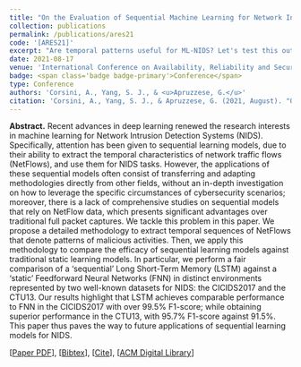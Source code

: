 ```yaml
---
title: "On the Evaluation of Sequential Machine Learning for Network Intrusion Detection"
collection: publications
permalink: /publications/ares21
code: '[ARES21]'
excerpt: "Are temporal patterns useful for ML-NIDS? Let's test this out with a fair comparison between LSTM and traditional FNN."
date: 2021-08-17
venue: 'International Conference on Availability, Reliability and Security'
badge: <span class='badge badge-primary'>Conference</span>
type: Conference
authors: 'Corsini, A., Yang, S. J., & <u>Apruzzese, G.</u>'
citation: 'Corsini, A., Yang, S. J., & Apruzzese, G. (2021, August). "On the Evaluation of Sequential Machine Learning for Network Intrusion Detection." In <i>The 16th International Conference on Availability, Reliability and Security (ARES)</i> (pp. 1-10).'
---
```

<b>Abstract.</b> Recent advances in deep learning renewed the research interests in machine learning for Network Intrusion Detection Systems (NIDS). Specifically, attention has been given to sequential learning models, due to their ability to extract the temporal characteristics of network traffic flows (NetFlows), and use them for NIDS tasks. However, the applications of these sequential models often consist of transferring and adapting methodologies directly from other fields, without an in-depth investigation on how to leverage the specific circumstances of cybersecurity scenarios; moreover, there is a lack of comprehensive studies on sequential models that rely on NetFlow data, which presents significant advantages over traditional full packet captures. We tackle this problem in this paper. We propose a detailed methodology to extract temporal sequences of NetFlows that denote patterns of malicious activities. Then, we apply this methodology to compare the efficacy of sequential learning models against traditional static learning models. In particular, we perform a fair comparison of a ‘sequential’ Long Short-Term Memory (LSTM) against a ‘static’ Feedforward Neural Networks (FNN) in distinct environments represented by two well-known datasets for NIDS: the CICIDS2017 and the CTU13. Our results highlight that LSTM achieves comparable performance to FNN in the CICIDS2017 with over 99.5% F1-score; while obtaining superior performance in the CTU13, with 95.7% F1-score against 91.5%. This paper thus paves the way to future applications of sequential learning models for NIDS.

[[Paper PDF](https://gioapru.github.io/files/papers/ares21/ares21.pdf)], [[Bibtex](https://gioapru.github.io/files/papers/ares21/ares21.bib)], [[Cite](https://gioapru.github.io/files/papers/ares21/ares21_cite.html)], [[ACM Digital Library](https://dl.acm.org/doi/abs/10.1145/3465481.3470065)]